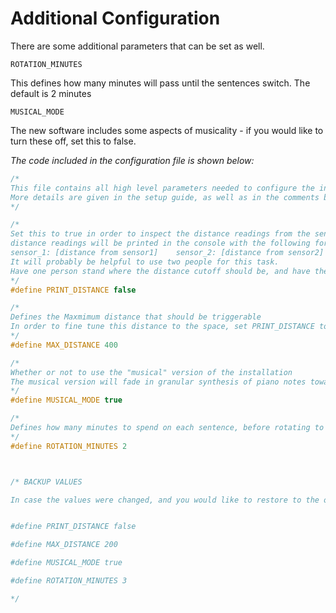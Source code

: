 # Additional Configuration

There are some additional parameters that can be set as well.

`ROTATION_MINUTES` 

This defines how many minutes will pass until the sentences switch. The default is 2 minutes

`MUSICAL_MODE`

The new software includes some aspects of musicality - 
if you would like to turn these off, set this to false.

*The code included in the configuration file is shown below:*

``` c++
/*
This file contains all high level parameters needed to configure the installation 
More details are given in the setup guide, as well as in the comments below
*/

/*
Set this to true in order to inspect the distance readings from the sensors 
distance readings will be printed in the console with the following format:
sensor_1: [distance from sensor1]    sensor_2: [distance from sensor2]
It will probably be helpful to use two people for this task. 
Have one person stand where the distance cutoff should be, and have the other person inspect the distance outputs.
*/
#define PRINT_DISTANCE false

/*
Defines the Maxmimum distance that should be triggerable
In order to fine tune this distance to the space, set PRINT_DISTANCE to true to inspect the desired distance values
*/
#define MAX_DISTANCE 400

/*
Whether or not to use the "musical" version of the installation
The musical version will fade in granular synthesis of piano notes towards the furthest end of the distance range
*/
#define MUSICAL_MODE true

/*
Defines how many minutes to spend on each sentence, before rotating to the next pair
*/
#define ROTATION_MINUTES 2



/* BACKUP VALUES 

In case the values were changed, and you would like to restore to the original defaults, they are listed here below for your convienence:


#define PRINT_DISTANCE false

#define MAX_DISTANCE 200

#define MUSICAL_MODE true

#define ROTATION_MINUTES 3

*/
```